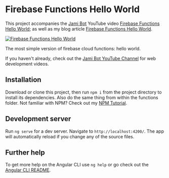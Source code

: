 # Firebase Functions Hello World

This project accompanies the [Jami Bot](https://jamibot.com) YouTube video [Firebase Functions Hello World](https://youtu.be/P_QbfVpcF9Q); as well as my blog article [Firebase Functions Hello World](https://blog.jamibot.com/firebase-functions-hello-world).

[![Firebase Functions Hello World](https://img.youtube.com/vi/P_QbfVpcF9Q/maxresdefault.jpg)](https://youtu.be/P_QbfVpcF9Q)

The most simple version of firebase cloud functions: hello world.

If you haven't already, check out the [Jami Bot YouTube Channel](https://youtube.com/c/JamiBot) for web development videos.

## Installation

Download or clone this project, then run `npm i` from the project directory to install its dependencies. Also do the same thing from within the functions folder. Not familiar with NPM? Check out my [NPM Tutorial](https://www.youtube.com/watch?v=mzs-N5hXGuQ).

## Development server

Run `ng serve` for a dev server. Navigate to `http://localhost:4200/`. The app will automatically reload if you change any of the source files.

## Further help

To get more help on the Angular CLI use `ng help` or go check out the [Angular CLI README](https://github.com/angular/angular-cli/blob/master/README.md).

